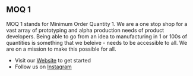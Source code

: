 ## MOQ 1

<!--

**Here are some ideas to get you started:**

🙋‍♀️ A short introduction - what is your organization all about?
🌈 Contribution guidelines - how can the community get involved?
👩‍💻 Useful resources - where can the community find your docs? Is there anything else the community should know?
🍿 Fun facts - what does your team eat for breakfast?
🧙 Remember, you can do mighty things with the power of [Markdown](https://docs.github.com/github/writing-on-github/getting-started-with-writing-and-formatting-on-github/basic-writing-and-formatting-syntax)
-->

MOQ 1 stands for Minimum Order Quantity 1. We are a one stop shop for a vast array of prototyping and alpha production needs of product developers. Being able to go from an idea to manufacturing in 1 or 100s of quantities is something that we beleive - needs to be accessible to all. We are on a mission to make this possible for all.

- Visit our [Website](https://www.moq1.co) to get started
- Follow us on [Instagram](https://www.instagram.com/moq_one/)
